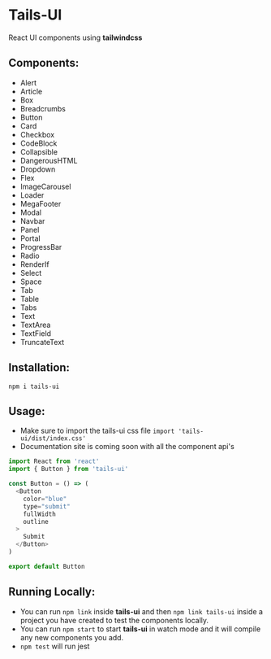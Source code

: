 # Tails-UI
React UI components using **tailwindcss**

## Components:
- Alert
- Article
- Box
- Breadcrumbs
- Button
- Card
- Checkbox
- CodeBlock
- Collapsible
- DangerousHTML
- Dropdown
- Flex
- ImageCarousel
- Loader
- MegaFooter
- Modal
- Navbar
- Panel
- Portal
- ProgressBar
- Radio
- RenderIf
- Select
- Space
- Tab
- Table
- Tabs
- Text
- TextArea
- TextField
- TruncateText

## Installation:
`npm i tails-ui`

## Usage:
- Make sure to import the tails-ui css file `import 'tails-ui/dist/index.css'`
- Documentation site is coming soon with all the component api's
``` js
import React from 'react'
import { Button } from 'tails-ui'

const Button = () => (
  <Button
    color="blue"
    type="submit"
    fullWidth
    outline
  >
    Submit
  </Button>
)

export default Button

```

## Running Locally:
- You can run `npm link` inside **tails-ui** and then `npm link tails-ui` inside a project you have created to test the components locally.
- You can run `npm start` to start **tails-ui** in watch mode and it will compile any new components you add.
- `npm test` will run jest

